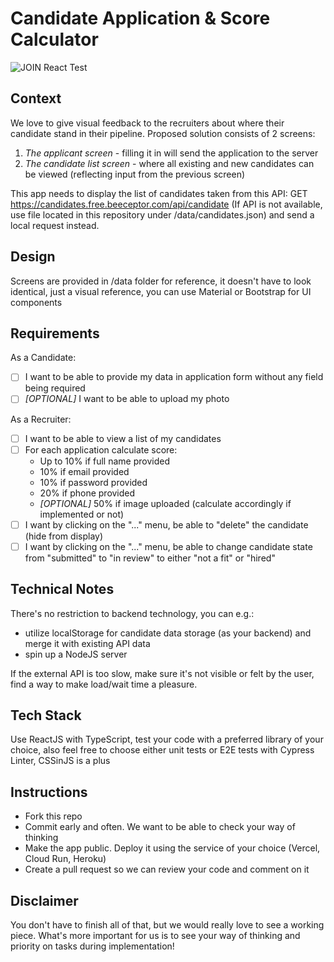 # Candidate Application & Score Calculator
![JOIN React Test](https://i.imgur.com/msT4Blg.png)

## Context

We love to give visual feedback to the recruiters about where their candidate stand in their pipeline.
Proposed solution consists of 2 screens:
1. *The applicant screen* - filling it in will send the application to the server
1. *The candidate list screen* - where all existing and new candidates can be viewed (reflecting input from the previous screen)

This app needs to display the list of candidates taken from this API: GET https://candidates.free.beeceptor.com/api/candidate
(If API is not available, use file located in this repository under /data/candidates.json) and send a local request instead.

## Design
Screens are provided in /data folder for reference, it doesn't have to look identical, just a visual reference, you can use Material or Bootstrap for UI components

## Requirements
As a Candidate:
- [ ] I want to be able to provide my data in application form without any field being required
- [ ] *[OPTIONAL]* I want to be able to upload my photo

As a Recruiter:
- [ ] I want to be able to view a list of my candidates
- [ ] For each application calculate score:
  - Up to 10% if full name provided
  - 10% if email provided
  - 10% if password provided
  - 20% if phone provided
  - *[OPTIONAL]* 50% if image uploaded (calculate accordingly if implemented or not)
- [ ] I want by clicking on the "..." menu, be able to "delete" the candidate (hide from display)
- [ ] I want by clicking on the "..." menu, be able to change candidate state from "submitted" to "in review" to either "not a fit" or "hired"
  
## Technical Notes
There's no restriction to backend technology, you can e.g.:
- utilize localStorage for candidate data storage (as your backend) and merge it with existing API data
- spin up a NodeJS server

If the external API is too slow, make sure it's not visible or felt by the user, find a way to make load/wait time a pleasure.

## Tech Stack
Use ReactJS with TypeScript, test your code with a preferred library of your choice, also feel free to choose either unit tests or E2E tests with Cypress
Linter, CSSinJS is a plus

## Instructions

- Fork this repo
- Commit early and often. We want to be able to check your way of thinking
- Make the app public. Deploy it using the service of your choice (Vercel, Cloud Run, Heroku)
- Create a pull request so we can review your code and comment on it

## Disclaimer
You don't have to finish all of that, but we would really love to see a working piece.
What's more important for us is to see your way of thinking and priority on tasks during implementation!
